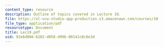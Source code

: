 ```yaml
---
content_type: resource
description: Outline of topics covered in Lecture 19.
file: https://ol-ocw-studio-app-production.s3.amazonaws.com/courses/10-675j-computational-quantum-mechanics-of-molecular-and-extended-systems-fall-2004/92e6d0866202d058d99b00141c8c6e3d_Lec19.pdf
file_type: application/pdf
resourcetype: Document
title: Lec19.pdf
uid: 92e6d086-6202-d058-d99b-00141c8c6e3d
---
```

